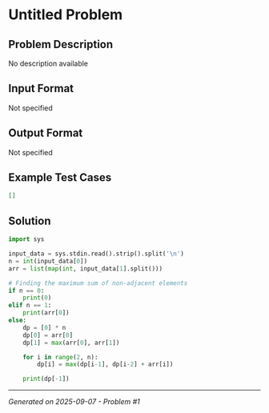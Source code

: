 # Untitled Problem

## Problem Description
No description available

## Input Format
Not specified

## Output Format
Not specified

## Example Test Cases
```json
[]
```

## Solution
```python
import sys

input_data = sys.stdin.read().strip().split('\n')
n = int(input_data[0])
arr = list(map(int, input_data[1].split()))

# Finding the maximum sum of non-adjacent elements
if n == 0:
    print(0)
elif n == 1:
    print(arr[0])
else:
    dp = [0] * n
    dp[0] = arr[0]
    dp[1] = max(arr[0], arr[1])

    for i in range(2, n):
        dp[i] = max(dp[i-1], dp[i-2] + arr[i])

    print(dp[-1])
```

---
*Generated on 2025-09-07 - Problem #1*